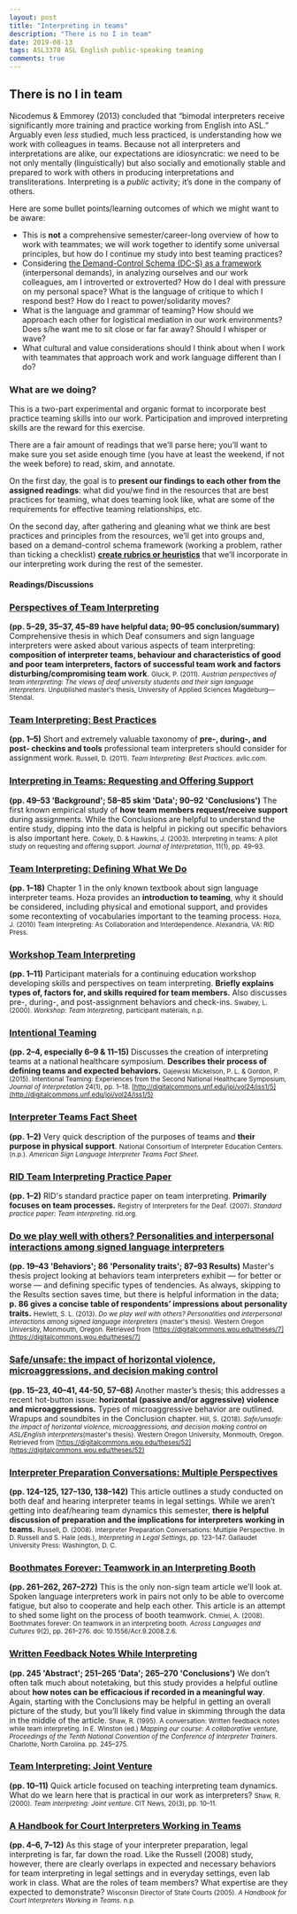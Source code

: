 ```yaml
---
layout: post
title: "Interpreting in teams"
description: "There is no I in team"
date: 2019-08-13
tags: ASL3370 ASL English public-speaking teaming
comments: true
---
```


## There is no I in team

<p class="lead">Nicodemus & Emmorey (2013) concluded that “bimodal interpreters receive significantly more training and practice working from English into ASL.” Arguably even <em>less</em> studied, much less practiced, is understanding how we work with colleagues in teams. Because not all interpreters and interpretations are alike, our expectations are idiosyncratic: we need to be not only mentally (linguistically) but also socially and emotionally stable and prepared to work with others in producing interpretations and transliterations. Interpreting is a <em>public</em> activity; it’s done in the company of others.</p>

Here are some bullet points/learning outcomes of which we might want to be aware:
* This is **not** a comprehensive semester/career-long overview of how to work with teammates; we will work together to identify some universal principles, but how do I continue my study into best teaming practices?
* Considering [the Demand-Control Schema (DC-S) as a framework](https://www.urmc.rochester.edu/deaf-wellness-center/demand-control-schema.aspx) (interpersonal demands), in analyzing ourselves and our work colleagues, am I introverted or extroverted? How do I deal with pressure on my personal space? What is the language of critique to which I respond best? How do I react to power/solidarity moves?
* What is the language and grammar of teaming? How should we approach each other for logistical mediation in our work environments? Does s/he want me to sit close or far far away? Should I whisper or wave? 
* What cultural and value considerations should I think about when I work with teammates that approach work and work language different than I do?

### What are we doing?
This is a two-part experimental and organic format to incorporate best practice teaming skills into our work. Participation and improved interpreting skills are the reward for this exercise.

There are a fair amount of readings that we’ll parse here; you’ll want to make sure you set aside enough time (you have at least the weekend, if not the week before) to read, skim, and annotate. 

On the first day, the goal is to **present our findings to each other from the assigned readings**: what did you/we find in the resources that are best practices for teaming, what does teaming look like, what are some of the requirements for effective teaming relationships, etc. 

On the second day, after gathering and gleaning what we think are best practices and principles from the resources, we’ll get into groups and, based on a demand-control schema framework (working a problem, rather than ticking a checklist) **[create rubrics or heuristics](https://www.verywellmind.com/what-is-a-heuristic-2795235)** that we’ll incorporate in our interpreting work during the rest of the semester. 

#### Readings/Discussions

### [Perspectives of Team Interpreting](http://intrpr.info/library/bruck-perspectives-team-interpreting.pdf)
**(pp. 5–29, 35–37, 45–89 have helpful data; 90–95 conclusion/summary)** Comprehensive thesis in which Deaf consumers and sign language interpreters were asked about various aspects of team interpreting: **composition of interpreter teams, behaviour and characteristics of good and poor team interpreters, factors of successful team work and factors disturbing/compromising team work**. <small>Gluck, P. (2011). *Austrian perspectives of team interpreting: The views of deaf university students and their sign language interpreters*. Unpublished master's thesis, University of Applied Sciences Magdeburg—Stendal.</small>

### [Team Interpreting: Best Practices](http://intrpr.info/library/russell-team-interpreting-best-practices.pdf)
**(pp. 1–5)** Short and extremely valuable taxonomy of **pre-, during-, and post- checkins and tools** professional team interpreters should consider for assignment work. <small>Russell, D. (2011). *Team Interpreting: Best Practices*. avlic.com.</small>

### [Interpreting in Teams: Requesting and Offering Support](http://intrpr.info/library/cokely-hawkins-team-interpreting-support.pdf)
**(pp. 49–53 'Background'; 58–85 skim 'Data'; 90–92 'Conclusions')** The first known empirical study of **how team members request/receive support** during assignments. While the Conclusions are helpful to understand the entire study, dipping into the data is helpful in picking out specific behaviors is also important here. <small>Cokely, D. & Hawkins, J. (2003). Interpreting in teams: A pilot study on requesting and offering support. *Journal of Interpretation*, 11(1), pp. 49–93.</small>

### [Team Interpreting: Defining What We Do](http://intrpr.info/library/hoza-team-interpreting-ch-1-no-questions.pdf) 
**(pp. 1–18)** Chapter 1 in the only known textbook about sign language interpreter teams. Hoza provides an **introduction to teaming**, why it should be considered, including physical and emotional support, and provides some recontexting of vocabularies important to the teaming process. <small>Hoza, J. (2010) Team Interpreting: As Collaboration and Interdependence. Alexandria, VA: RID Press.</small>

### [Workshop Team Interpreting](http://intrpr.info/library/swabey-workshop-team-interpreting.pdf)
**(pp. 1–11)** Participant materials for a continuing education workshop developing skills and perspectives on team interpreting. **Briefly explains types of, factors for, and skills required for team members.** Also discusses pre-, during-, and post-assignment behaviors and check-ins. <small>Swabey, L. (2000). *Workshop: Team Interpreting*, participant materials, n.p.</small>

### [Intentional Teaming](http://intrpr.info/library/mickelson-intentional-teaming.pdf)
**(pp. 2–4, especially 6–9 & 11–15)** Discusses the creation of interpreting teams at a national healthcare symposium. **Describes their process of defining teams and expected behaviors.** <small>Gajewski Mickelson, P. L. & Gordon, P. (2015). Intentional Teaming: Experiences from the Second National Healthcare Symposium, *Journal of Interpretation* 24(1), pp. 1–18. [http://digitalcommons.unf.edu/joi/vol24/iss1/5](http://digitalcommons.unf.edu/joi/vol24/iss1/5)</small>

### [Interpreter Teams Fact Sheet](http://intrpr.info/library/nciec-interpreter-teams.pdf)
**(pp. 1–2)** Very quick description of the purposes of teams and **their purpose in physical support**. <small>National Consortium of Interpreter Education Centers. (n.p.). *American Sign Language Interpreter Teams Fact Sheet*.</small> 

### [RID Team Interpreting Practice Paper](http://intrpr.info/library/rid-spp-team-interpreting.pdf)
**(pp. 1–2)** RID's standard practice paper on team interpreting. **Primarily focuses on team processes.** <small>Registry of Interpreters for the Deaf. (2007). *Standard practice paper: Team interpreting*. rid.org.</small>

### [Do we play well with others? Personalities and interpersonal interactions among signed language interpreters](http://intrpr.info/library/hewlett-team-play-well-with-others.pdf)
**(pp. 19–43 'Behaviors'; 86 'Personality traits'; 87–93 Results)**
Master's thesis project looking at behaviors team interpreters exhibit — for better or worse — and defining specific types of tendencies. As always, skipping to the Results section saves time, but there is helpful information in the data; **p. 86 gives a concise table of respondents’ impressions about personality traits.** <small>Hewlett, S. L. (2013). *Do we play well with others? Personalities and interpersonal interactions among signed language interpreters* (master's thesis). Western Oregon University, Monmouth, Oregon. Retrieved from [https://digitalcommons.wou.edu/theses/7](https://digitalcommons.wou.edu/theses/7)</small>

### [Safe/unsafe: the impact of horizontal violence, microaggressions, and decision making control](http://intrpr.info/library/hill-team-team-safe-unsafe-horizontal-violence-microaggression.pdf)
**(pp. 15–23, 40–41, 44-50, 57–68)** Another master’s thesis; this addresses a recent hot-button issue: **horizontal (passive and/or aggressive) violence and microaggressions.** Types of microaggressive behavior are outlined. Wrapups and soundbites in the Conclusion chapter. <small>Hill, S. (2018). *Safe/unsafe: the impact of horizontal violence, microaggressions, and decision making control on ASL/English interpreters*(master's thesis). Western Oregon University, Monmouth, Oregon. Retrieved from [https://digitalcommons.wou.edu/theses/52](https://digitalcommons.wou.edu/theses/52)</small>

### [Interpreter Preparation Conversations: Multiple Perspectives](http://intrpr.info/library/russell-team-interpreter-preparation-conversations.pdf)
**(pp. 124–125, 127–130, 138–142)** This article outlines a study conducted on both deaf and hearing interpreter teams in legal settings. While we aren’t getting into deaf/hearing team dynamics this semester, **there is helpful discussion of preparation and the implications for interpreters working in teams.** <small>Russell, D. (2008). Interpreter Preparation Conversations: Multiple Perspective. In D. Russell and S. Hale (eds.), *Interpreting in Legal Settings*, pp. 123–147. Gallaudet University Press: Washington, D. C.</small>

### [Boothmates Forever: Teamwork in an Interpreting Booth](http://intrpr.info/library/chmiel-boothmates-teaming-spoken-language.pdf)
**(pp. 261–262, 267–272)** This is the only non-sign team article we’ll look at. Spoken language interpreters work in pairs not only to be able to overcome fatigue, but also to cooperate and help each other. This article is an attempt to shed some light on the process of booth teamwork. <small>Chmiel, A. (2008). Boothmates forever: On teamwork in an interpreting booth. *Across Languages and Cultures* 9(2), pp. 261–276. doi: 10.1556/Acr.9.2008.2.6.</small>

### [Written Feedback Notes While Interpreting](http://intrpr.info/library/shaw-team-written-notes-while-interpreting.pdf)
**(pp. 245 'Abstract'; 251–265 'Data'; 265–270 'Conclusions')** We don’t often talk much about notetaking, but this study provides a helpful outline about **how notes can be efficacious if recorded in a meaningful way**. Again, starting with the Conclusions may be helpful in getting an overall picture of the study, but you’ll likely find value in skimming through the data in the middle of the article. <small>Shaw, R. (1995). A conversation: Written feedback notes while team interpreting. In E. Winston (ed.) *Mapping our course: A collaborative venture, Proceedings of the Tenth National Convention of the Conference of Interpreter Trainers*. Charlotte, North Carolina. pp. 245–275.</small>

### [Team Interpreting: Joint Venture](http://intrpr.info/library/shaw-team-interpreting-joint-venture.pdf)
**(pp. 10–11)** Quick article focused on teaching interpreting team dynamics. What do we learn here that is practical in our work as interpreters? <small>Shaw, R. (2000). *Team interpreting: Joint venture*. CIT News, 20(3), pp. 10–11.</small>

### [A Handbook for Court Interpreters Working in Teams](http://intrpr.info/library/wisconsin-state-courts-team-interpreters-working.pdf)
**(pp. 4–6, 7–12)** As this stage of your interpreter preparation, legal interpreting is far, far down the road. Like the Russell (2008) study, however, there are clearly overlaps in expected and necessary behaviors for team interpreting in legal settings and in everyday settings, even lab work in class. What are the roles of team members? What expertise are they expected to demonstrate? <small>Wisconsin Director of State Courts (2005). *A Handbook for Court Interpreters Working in Teams*. n.p.</small>
